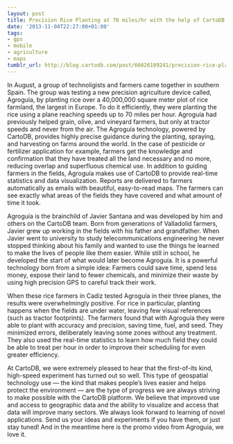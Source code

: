 ```yaml
---
layout: post
title: Precision Rice Planting at 70 miles/hr with the help of CartoDB
date: '2013-11-04T22:27:00+01:00'
tags:
- gps
- mobile
- agriculture
- maps
tumblr_url: http://blog.cartodb.com/post/66026109241/precision-rice-planting-at-70-miles-hr-with-the-help-of
---
```


In August, a group of technoligists and farmers came together in southern Spain. The group was testing a new precision agriculture device called, Agroguía, by planting rice over a 40,000,000 square meter plot of rice farmland, the largest in Europe. To do it efficiently, they were planting the rice using a plane reaching speeds up to 70 miles per hour. Agroguía had previously helped grain, olive, and vineyard farmers, but only at tractor speeds and never from the air.
The Agroguía technology, powered by CartoDB, provides highly precise guidance during the planting, spraying, and harvesting on farms around the world. In the case of pesticide or fertilizer application for example, farmers get the knowledge and confirmation that they have treated all the land necessary and no more, reducing overlap and superfluous chemical use. In addition to guiding farmers in the fields, Agroguía makes use of CartoDB to provide real-time statistics and data visualization. Reports are delivered to farmers automatically as emails with beautiful, easy-to-read maps. The farmers can see exactly what areas of the fields they have covered and what amount of time it took.

Agroguía is the brainchild of Javier Santana and was developed by him and others on the CartoDB team.
Born from generations of Valladolid farmers, Javier grew up working in the fields with his father and grandfather. When Javier went to university to study telecommunications engineering he never stopped thinking about his family and wanted to use the things he learned to make the lives of people like them easier. While still in school, he developed the start of what would later become Agroguía. It is a powerful technology born from a simple idea: Farmers could save time, spend less money, expose their land to fewer chemicals, and minimize their waste by using high precision GPS to careful track their work.

When these rice farmers in Cadiz tested Agroguía in their three planes, the results were overwhelmingly positive. For rice in particular, planting happens when the fields are under water, leaving few visual references (such as tractor footprints). The farmers found that with Agroguía they were able to plant with accuracy and precision, saving time, fuel, and seed. They minimized errors, deliberately leaving some zones without any treatment. They also used the real-time statistics to learn how much field they could be able to treat per hour in order to improve their scheduling for even greater efficiency.

At CartoDB, we were extremely pleased to hear that the first-of-its kind, high-speed experiment has turned out so well.
This type of geospatial technology use — the kind that makes people’s lives easier and helps protect the environment — are the type of progress we are always striving to make possible with the CartoDB platform. We believe that improved use and access to geographic data and the ability to visualize and access that data will improve many sectors. We always look forward to learning of novel applications. Send us your ideas and experiments if you have them, or just stay tuned!
And in the meantime here is the promo video from Agroguia, we love it.
